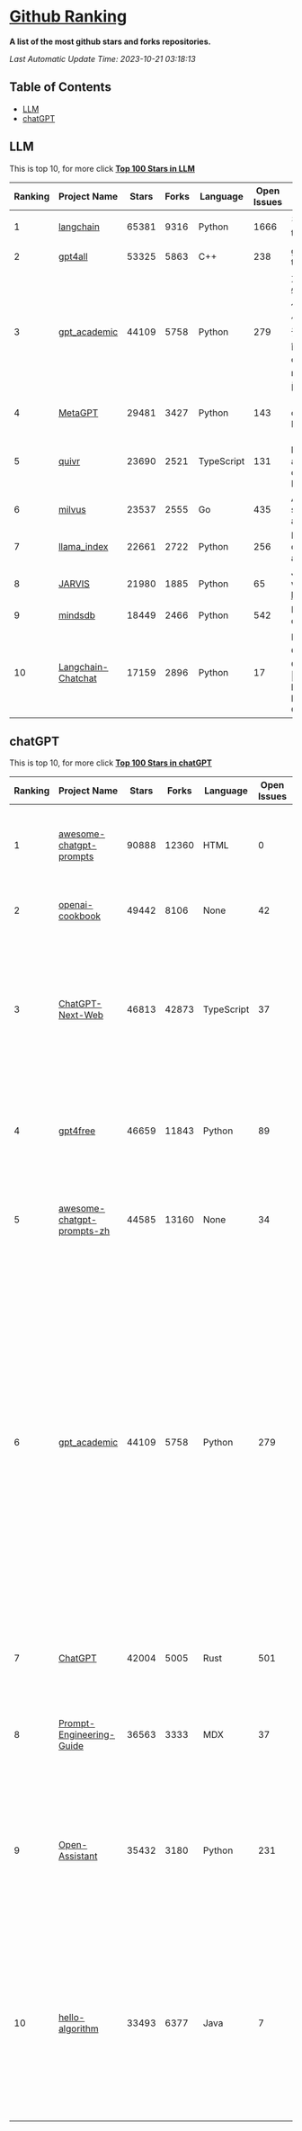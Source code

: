[Github Ranking](./README.md)
==========

**A list of the most github stars and forks repositories.**

*Last Automatic Update Time: 2023-10-21 03:18:13*

## Table of Contents
 * [LLM](#LLM)
 * [chatGPT](#chatGPT)

## LLM

This is top 10, for more click **[Top 100 Stars in LLM](Top100/LLM.md)**

| Ranking | Project Name | Stars | Forks | Language | Open Issues | Description | Last Commit |
| ------- | ------------ | ----- | ----- | -------- | ----------- | ----------- | ----------- |
| 1 | [langchain](https://github.com/langchain-ai/langchain) | 65381 | 9316 | Python | 1666 | ⚡ Building applications with LLMs through composability ⚡ | 2023-10-21T01:49:14Z |
| 2 | [gpt4all](https://github.com/nomic-ai/gpt4all) | 53325 | 5863 | C++ | 238 | gpt4all: open-source LLM chatbots that you can run anywhere | 2023-10-21T02:31:08Z |
| 3 | [gpt_academic](https://github.com/binary-husky/gpt_academic) | 44109 | 5758 | Python | 279 | 为ChatGPT/GLM提供实用化交互界面，特别优化论文阅读/润色/写作体验，模块化设计，支持自定义快捷按钮&函数插件，支持Python和C++等项目剖析&自译解功能，PDF/LaTex论文翻译&总结功能，支持并行问询多种LLM模型，支持chatglm2等本地模型。兼容文心一言, moss, llama2, rwkv, claude2, 通义千问, 书生, 讯飞星火等。 | 2023-10-20T16:28:10Z |
| 4 | [MetaGPT](https://github.com/geekan/MetaGPT) | 29481 | 3427 | Python | 143 | 🌟 The Multi-Agent Framework: Given one line Requirement, return PRD, Design, Tasks, Repo | 2023-10-20T13:53:11Z |
| 5 | [quivr](https://github.com/StanGirard/quivr) | 23690 | 2521 | TypeScript | 131 | 🧠 Your Second Brain supercharged by Generative AI 🧠 Dump all your files and chat with your personal assistant on your files & more using GPT 3.5/4, Private, Anthropic, VertexAI, LLMs... | 2023-10-20T16:32:56Z |
| 6 | [milvus](https://github.com/milvus-io/milvus) | 23537 | 2555 | Go | 435 | A cloud-native vector database, storage for next generation AI applications | 2023-10-20T23:58:16Z |
| 7 | [llama_index](https://github.com/run-llama/llama_index) | 22661 | 2722 | Python | 256 | LlamaIndex (formerly GPT Index) is a data framework for your LLM applications | 2023-10-21T00:00:02Z |
| 8 | [JARVIS](https://github.com/microsoft/JARVIS) | 21980 | 1885 | Python | 65 | JARVIS, a system to connect LLMs with ML community. Paper: https://arxiv.org/pdf/2303.17580.pdf | 2023-09-10T05:50:43Z |
| 9 | [mindsdb](https://github.com/mindsdb/mindsdb) | 18449 | 2466 | Python | 542 | MindsDB connects AI models to datasources. | 2023-10-21T02:39:14Z |
| 10 | [Langchain-Chatchat](https://github.com/chatchat-space/Langchain-Chatchat) | 17159 | 2896 | Python | 17 | Langchain-Chatchat（原Langchain-ChatGLM）基于 Langchain 与 ChatGLM 等语言模型的本地知识库问答 \| Langchain-Chatchat (formerly langchain-ChatGLM), local knowledge based LLM (like ChatGLM) QA app with langchain  | 2023-10-21T00:32:33Z |


## chatGPT

This is top 10, for more click **[Top 100 Stars in chatGPT](Top100/chatGPT.md)**

| Ranking | Project Name | Stars | Forks | Language | Open Issues | Description | Last Commit |
| ------- | ------------ | ----- | ----- | -------- | ----------- | ----------- | ----------- |
| 1 | [awesome-chatgpt-prompts](https://github.com/f/awesome-chatgpt-prompts) | 90888 | 12360 | HTML | 0 | This repo includes ChatGPT prompt curation to use ChatGPT better. | 2023-10-17T01:47:04Z |
| 2 | [openai-cookbook](https://github.com/openai/openai-cookbook) | 49442 | 8106 | None | 42 | Examples and guides for using the OpenAI API | 2023-10-20T17:29:38Z |
| 3 | [ChatGPT-Next-Web](https://github.com/Yidadaa/ChatGPT-Next-Web) | 46813 | 42873 | TypeScript | 37 | A well-designed cross-platform ChatGPT UI (Web / PWA / Linux / Win / MacOS). 一键拥有你自己的跨平台 ChatGPT 应用。 | 2023-10-19T21:46:13Z |
| 4 | [gpt4free](https://github.com/xtekky/gpt4free) | 46659 | 11843 | Python | 89 | The official gpt4free repository \| various collection of powerful language models | 2023-10-21T00:02:27Z |
| 5 | [awesome-chatgpt-prompts-zh](https://github.com/PlexPt/awesome-chatgpt-prompts-zh) | 44585 | 13160 | None | 34 | ChatGPT 中文调教指南。各种场景使用指南。学习怎么让它听你的话。 | 2023-10-11T02:57:34Z |
| 6 | [gpt_academic](https://github.com/binary-husky/gpt_academic) | 44109 | 5758 | Python | 279 | 为ChatGPT/GLM提供实用化交互界面，特别优化论文阅读/润色/写作体验，模块化设计，支持自定义快捷按钮&函数插件，支持Python和C++等项目剖析&自译解功能，PDF/LaTex论文翻译&总结功能，支持并行问询多种LLM模型，支持chatglm2等本地模型。兼容文心一言, moss, llama2, rwkv, claude2, 通义千问, 书生, 讯飞星火等。 | 2023-10-20T16:28:10Z |
| 7 | [ChatGPT](https://github.com/lencx/ChatGPT) | 42004 | 5005 | Rust | 501 | 🔮 ChatGPT Desktop Application (Mac, Windows and Linux) | 2023-10-17T07:21:05Z |
| 8 | [Prompt-Engineering-Guide](https://github.com/dair-ai/Prompt-Engineering-Guide) | 36563 | 3333 | MDX | 37 | 🐙 Guides, papers, lecture, notebooks and resources for prompt engineering | 2023-10-20T03:37:58Z |
| 9 | [Open-Assistant](https://github.com/LAION-AI/Open-Assistant) | 35432 | 3180 | Python | 231 | OpenAssistant is a chat-based assistant that understands tasks, can interact with third-party systems, and retrieve information dynamically to do so. | 2023-10-16T18:41:01Z |
| 10 | [hello-algorithm](https://github.com/geekxh/hello-algorithm) | 33493 | 6377 | Java | 7 | 🌍 针对小白的算法训练 \| 包括四部分：①.大厂面经 ②.力扣图解  ③.千本开源电子书 ④.百张技术思维导图（项目花了上百小时，希望可以点 star 支持，🌹感谢~）推荐免费ChatGPT使用网站 | 2023-06-13T04:13:17Z |

